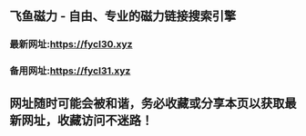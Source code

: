 ## **飞鱼磁力 - 自由、专业的磁力链接搜索引擎**
### 最新网址:<a href="https://fycl30.xyz" target="_blank">https://fycl30.xyz</a>
### 备用网址:<a href="https://fycl31.xyz" target="_blank">https://fycl31.xyz</a>
## 网址随时可能会被和谐，务必收藏或分享本页以获取最新网址，收藏访问不迷路！
